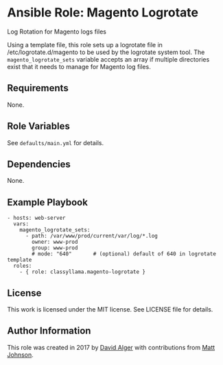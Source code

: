 # Ansible Role: Magento Logrotate

Log Rotation for Magento logs files

Using a template file, this role sets up a logrotate file in /etc/logrotate.d/magento to be used by the logrotate system tool. The `magento_logrotate_sets` variable accepts an array if multiple directories exist that it needs to manage for Magento log files.

## Requirements

None.

## Role Variables

See `defaults/main.yml` for details.

## Dependencies

None.

## Example Playbook

    - hosts: web-server
      vars:
        magento_logrotate_sets:
          - path: /var/www/prod/current/var/log/*.log
            owner: www-prod
            group: www-prod
            # mode: "640"       # (optional) default of 640 in logrotate template
      roles:
        - { role: classyllama.magento-logrotate }

## License

This work is licensed under the MIT license. See LICENSE file for details.

## Author Information

This role was created in 2017 by [David Alger](https://davidalger.com/) with contributions from [Matt Johnson](https://github.com/mttjohnson/).